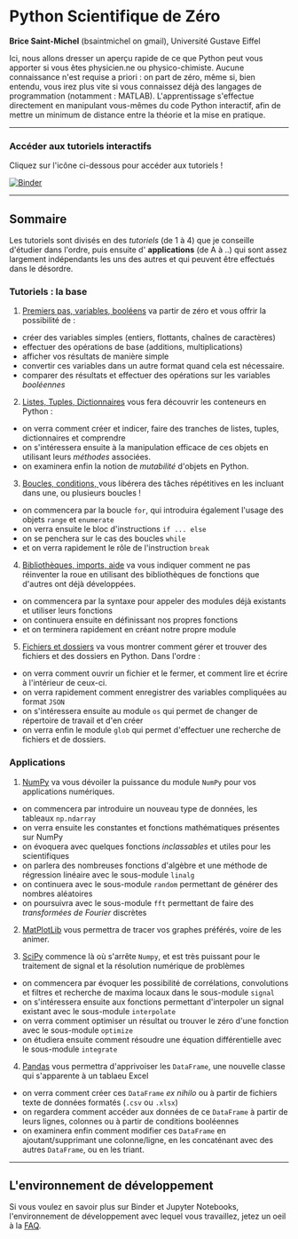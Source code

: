 # Python Scientifique de Zéro

__Brice Saint-Michel__ (bsaintmichel on gmail), Université Gustave Eiffel

Ici, nous allons dresser un aperçu rapide de ce que Python peut vous apporter si vous êtes physicien.ne ou physico-chimiste. Aucune connaissance n'est requise a priori : on part de zéro, même si, bien entendu, vous irez plus vite si vous connaissez déjà des langages de programmation (notamment : MATLAB). L'apprentissage s'effectue directement en manipulant vous-mêmes du code Python interactif, afin de mettre un minimum de distance entre la théorie et la mise en pratique.

----------------------------------

### Accéder aux tutoriels interactifs 

Cliquez sur l'icône ci-dessous pour accéder aux tutoriels !

[![Binder](https://mybinder.org/badge_logo.svg)](https://mybinder.org/v2/gh/bsaintmichel/PythonZero/HEAD)

---------------------------------

## Sommaire 

Les tutoriels sont divisés en des _tutoriels_ (de 1 à 4) que je conseille d'étudier dans l'ordre, puis ensuite d' __applications__ (de A à ..) qui sont assez largement indépendants les uns des autres et qui peuvent être effectués dans le désordre.

### Tutoriels : la base 

1. [Premiers pas, variables, booléens](./Tutorial_1_SimpleThings.ipynb) va partir de zéro et vous offrir la possibilité de :
* créer des variables simples (entiers, flottants, chaînes de caractères)
* effectuer des opérations de base (additions, multiplications) 
* afficher vos résultats de manière simple
* convertir ces variables dans un autre format quand cela est nécessaire. 
* comparer des résultats et effectuer des opérations sur les variables _booléennes_

2. [Listes, Tuples, Dictionnaires](./Tutorial_2_ListsTuplesDicts.ipynb) vous fera découvrir les conteneurs en Python : 
* on verra comment créer et indicer, faire des tranches de listes, tuples, dictionnaires et comprendre 
* on s'intéressera ensuite à la manipulation efficace de ces objets en utilisant leurs _méthodes_ associées.
* on examinera enfin la notion de _mutabilité_ d'objets en Python.

3. [Boucles, conditions, ](./Tutorial_3_Loops.ipynb) vous libérera des tâches répétitives en les incluant dans une, ou plusieurs boucles !
* on commencera par la boucle `for`, qui introduira également l'usage des objets `range` et `enumerate`
* on verra ensuite le bloc d'instructions `if ... else`
* on se penchera sur le cas des boucles `while`
* et on verra rapidement le rôle de l'instruction `break`

4. [Bibliothèques, imports, aide](./Tutorial_4_Imports.ipynb) va vous indiquer comment ne pas réinventer la roue en utilisant des bibliothèques de fonctions que d'autres ont déjà développées.
* on commencera par la syntaxe pour appeler des modules déjà existants et utiliser leurs fonctions
* on continuera ensuite en définissant nos propres fonctions 
* et on terminera rapidement en créant notre propre module 

5. [Fichiers et dossiers](./Tutorial_5_Files.ipynb) va vous montrer comment gérer et trouver des fichiers et des dossiers en Python. Dans l'ordre : 
* on verra comment ouvrir un fichier et le fermer, et comment lire et écrire à l'intérieur de ceux-ci. 
* on verra rapidement comment enregistrer des variables compliquées au format `JSON`
* on s'intéressera ensuite au module `os` qui permet de changer de répertoire de travail et d'en créer
* on verra enfin le module `glob` qui permet d'effectuer une recherche de fichiers et de dossiers.

### Applications 

1. [NumPy](./Application_A_Numpy.ipynb) va vous dévoiler la puissance du module `NumPy` pour vos applications numériques.
  * on commencera par introduire un nouveau type de données, les tableaux `np.ndarray`
  * on verra ensuite les constantes et fonctions mathématiques présentes sur NumPy
  * on évoquera avec quelques fonctions _inclassables_ et utiles pour les scientifiques 
  * on parlera des nombreuses fonctions d'algèbre et une méthode de régression linéaire avec le sous-module `linalg` 
  * on continuera avec le sous-module `random` permettant de générer des nombres aléatoires
  * on poursuivra avec le sous-module `fft` permettant de faire des _transformées de Fourier_ discrètes

2. [MatPlotLib](./Application_B_MatPlotLib.ipynb) vous permettra de tracer vos graphes préférés, voire de les animer.

3. [SciPy](./Application_C_Scipy) commence là où s'arrête `Numpy`, et est très puissant pour le traitement de signal et la résolution numérique de problèmes
  * on commencera par évoquer les possibilité de corrélations, convolutions et filtres et recherche de maxima locaux dans le sous-module `signal`
  * on s'intéressera ensuite aux fonctions permettant d'interpoler un signal existant avec le sous-module `interpolate`
  * on verra comment optimiser un résultat ou trouver le zéro d'une fonction avec le sous-module `optimize`
  * on étudiera ensuite comment résoudre une équation différentielle avec le sous-module `integrate`

4. [Pandas](./Application_D_Pandas.ipynb) vous permettra d'apprivoiser les `DataFrame`, une nouvelle classe qui s'apparente à un tablaeu Excel
  * on verra comment créer ces `DataFrame` _ex nihilo_ ou à partir de fichiers texte de données formatés (`.csv` ou `.xlsx`)
  * on regardera comment accéder aux données de ce `DataFrame` à partir de leurs lignes, colonnes ou à partir de conditions booléennes
  * on examinera enfin comment modifier ces `DataFrame` en ajoutant/supprimant une colonne/ligne, en les concaténant avec des autres `DataFrame`, ou en les triant.

  ---------------------------------------

  ## L'environnement de développement

  Si vous voulez en savoir plus sur Binder et Jupyter Notebooks, l'environnement de développement avec lequel vous travaillez, jetez un oeil à la [FAQ](./FAQ.md).